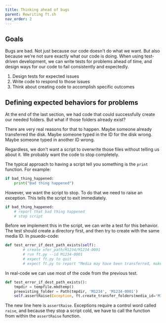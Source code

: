 ```yaml
---
title: Thinking ahead of bugs
parent: Rewriting ft.sh
nav_order: 2
---
```


## Goals

Bugs are bad.
Not just because our code doesn't do what we want.
But also because we're not sure exactly what our code is doing.
When using test-driven development, we can write tests for problems ahead of time, and design ways for our code to fail consistently and expectedly.

1. Design tests for expected issues
2. Write code to respond to those issues
3. Think about creating code to accomplish specific outcomes

## Defining expected behaviors for problems

At the end of the last section, we had code that could successfully create our needed folders.
But what if those folders already exist?

There are very real reasons for that to happen.
Maybe someone already transferred the disk.
Maybe someone typed in the ID for the disk wrong.
Maybe someone typed in another ID wrong.

Regardless, we don't want a script to overwrite those files without telling us about it.
We probably want the code to stop completely.

The typical approach to having a script tell you something is the `print` function.
For example:

```py
if bad_thing_happened:
    print("Bad thing happened")
```

However, we want the script to stop.
To do that we need to raise an exception.
This tells the script to exit immediately.

```py
if bad_thing_happened:
    # report that bad thing happened
    # stop script
```

Before we implement this in the script, we can write a test for this behavior.
The test should create a directory first, and then try to create with the same media ID.
In psuedo-code:

```py
def test_error_if_dest_path_exists(self):
        # create xfer_path/M1234/M1234-0001
        # run ft.py --id M1234-0001
        # expect ft.py to quit
        # expect ft.py to report "Media may have been transferred, make sure that the entered ID is correct"
```

In real-code we can use most of the code from the previous test.

```py
def test_error_if_dest_path_exists():
    tmpdir = tempfile.mkdtemp()
    preexisting_folder = Path(tmpdir, 'M1234', 'M1234-0001')
    self.assertRaise(Exception, ft.create_transfer_folders(media_id='M1234-0001', ft_path=tmpdir))
```

The new line here is `assertRaise`.
Exceptions require a control word called `raise`, and because they stop a script cold, we have to call the function from within the `assertRaise` function.
